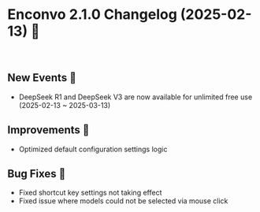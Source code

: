 # Enconvo 2.1.0 Changelog (2025-02-13) 🚀

<br/>

## New Events 🎉
- DeepSeek R1 and DeepSeek V3 are now available for unlimited free use (2025-02-13 ~ 2025-03-13)

## Improvements 🔧

- Optimized default configuration settings logic

## Bug Fixes 🐛

- Fixed shortcut key settings not taking effect
- Fixed issue where models could not be selected via mouse click
